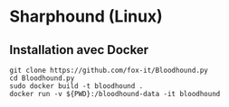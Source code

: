 # Sharphound (Linux)

## Installation avec Docker

```
git clone https://github.com/fox-it/Bloodhound.py
cd Bloodhound.py
sudo docker build -t bloodhound .
docker run -v ${PWD}:/bloodhound-data -it bloodhound
```
